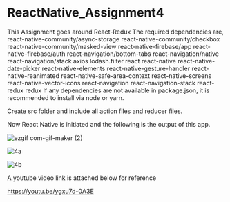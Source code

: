 # ReactNative_Assignment4
This Assignment goes around React-Redux
The required dependencies are,
 react-native-community/async-storage
    react-native-community/checkbox
    react-native-community/masked-view
    react-native-firebase/app
    react-native-firebase/auth
    react-navigation/bottom-tabs
    react-navigation/native
    react-navigation/stack
    axios
    lodash.filter
    react
    react-native
    react-native-date-picker
    react-native-elements
    react-native-gesture-handler
    react-native-reanimated
    react-native-safe-area-context
    react-native-screens
    react-native-vector-icons
    react-navigation
    react-navigation-stack
    react-redux
    redux
If any dependencies are not available in package.json, it is recommended to install via node or yarn.

Create src folder and include all action files and reducer files.

Now React Native is initiated and the following is the output of this app.

![ezgif com-gif-maker (2)](https://user-images.githubusercontent.com/84028364/124345038-dd397c00-dbf3-11eb-964c-34fc11277e9d.gif)

![4a](https://user-images.githubusercontent.com/84028364/124345139-a021b980-dbf4-11eb-8839-1405734a666c.jpg)

![4b](https://user-images.githubusercontent.com/84028364/124345141-a1eb7d00-dbf4-11eb-9265-235a5d335610.jpg)

A youtube video link is attached below for reference


https://youtu.be/ygxu7d-0A3E
